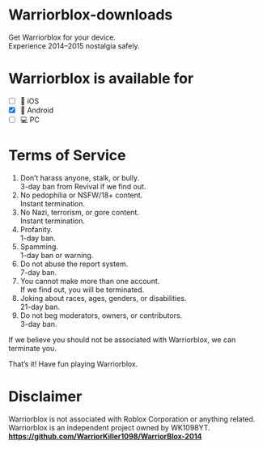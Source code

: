 # Warriorblox-downloads
Get Warriorblox for your device.  
Experience 2014–2015 nostalgia safely.  

# Warriorblox is available for
- [ ] 📱 iOS  
- [x] 📱 Android  
- [ ] 💻 PC  

# Terms of Service

1. Don’t harass anyone, stalk, or bully.  
   3-day ban from Revival if we find out.  
2. No pedophilia or NSFW/18+ content.  
   Instant termination.  
3. No Nazi, terrorism, or gore content.  
   Instant termination.  
4. Profanity.  
   1-day ban.  
5. Spamming.  
   1-day ban or warning.  
6. Do not abuse the report system.  
   7-day ban.  
7. You cannot make more than one account.  
   If we find out, you will be terminated.  
8. Joking about races, ages, genders, or disabilities.  
   21-day ban.  
9. Do not beg moderators, owners, or contributors.  
   3-day ban.  

If we believe you should not be associated with Warriorblox, we can terminate you.  

That’s it! Have fun playing Warriorblox.  

# Disclaimer
Warriorblox is not associated with Roblox Corporation or anything related.  
Warriorblox is an independent project owned by WK1098YT.
**https://github.com/WarriorKiller1098/WarriorBlox-2014**
